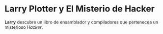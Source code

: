 # Larry Plotter y El Misterio de Hacker

**Larry** descubre un libro de ensamblador y compiladores que pertenecea  un misterioso *Hacker*.
